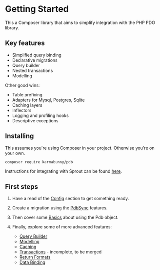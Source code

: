 # Getting Started

This a Composer library that aims to simplify integration with the PHP PDO library.


## Key features

- Simplified query binding
- Declarative migrations
- Query builder
- Nested transactions
- Modelling

Other good wins:

- Table prefixing
- Adapters for Mysql, Postgres, Sqlite
- Caching layers
- Inflectors
- Logging and profiling hooks
- Descriptive exceptions


## Installing

This assumes you're using Composer in your project. Otherwise you're on your own.

```sh
composer require karmabunny/pdb
```

Instructions for integrating with Sprout can be found [here](./static-pdb.md).


## First steps

1. Have a read of the [Config](./config.md) section to get something ready.

2. Create a migration using the [PdbSync](./pdbsync.md) features.

3. Then cover some [Basics](./basics.md) about using the Pdb object.

4. Finally, explore some of more advanced features:

   - [Query Builder](./query-builder.md)
   - [Modelling](./modelling.md)
   - [Caching](./caching.md)
   - [Transactions](./transactions.md) - incomplete, to be merged
   - [Return Formats](./formatting.md)
   - [Data Binding](./data-binding.md)

